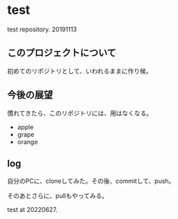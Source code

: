 # test
test repository. 20191113

## このプロジェクトについて
初めてのリポジトリとして、いわれるままに作り候。

## 今後の展望
慣れてきたら、このリポジトリには、用はなくなる。

- apple
- grape
- orange

## log
自分のPCに、cloneしてみた。その後、commitして、push。

そのあとさらに、pullもやってみる。

test at 20220627.
